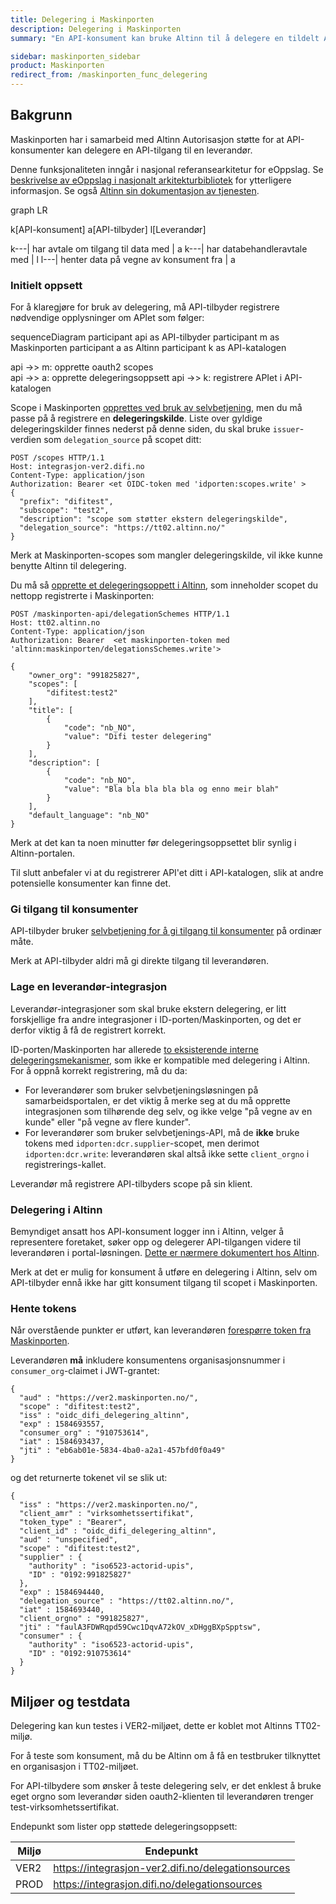 ```yaml
---
title: Delegering i Maskinporten
description: Delegering i Maskinporten
summary: "En API-konsument kan bruke Altinn til å delegere en tildelt API-tilgang videre til en leverandør."

sidebar: maskinporten_sidebar
product: Maskinporten
redirect_from: /maskinporten_func_delegering
---
```


## Bakgrunn

Maskinporten har i samarbeid med Altinn Autorisasjon støtte for at API-konsumenter kan delegere en API-tilgang til en leverandør.

Denne funksjonaliteten inngår i nasjonal referansearkitetur for eOppslag. Se [beskrivelse av eOppslag i nasjonalt arkitekturbibliotek](https://doc.difi.no/nasjonal-arkitektur/nab_referanse_arkitekturer_eoppslag/) for ytterligere informasjon.  Se også [Altinn sin dokumentasjon av tjenesten](https://altinn.github.io/docs/utviklingsguider/sikkerhet-i-eoppslag/).

<div class="mermaid">
graph LR

  k[API-konsument]
  a[API-tilbyder]
  l[Leverandør]

  k---| har avtale om tilgang til data med | a
  k---| har databehandleravtale med | l
  l---| henter data på vegne av konsument fra | a
</div>



### Initielt oppsett

For å klaregjøre for bruk av delegering, må API-tilbyder registrere nødvendige opplysninger om APIet som følger:  

<div class="mermaid">
sequenceDiagram
  participant api as API-tilbyder
  participant m as Maskinporten
  participant a as Altinn
  participant k as API-katalogen

  api ->> m: opprette oauth2 scopes  
  api ->> a:  opprette delegeringsoppsett
  api ->> k: registrere APIet i API-katalogen

</div>


Scope i Maskinporten [opprettes ved bruk av selvbetjening]({{site.baseurl}}/docs/Maskinporten/maskinporten_guide_apitilbyder#administrasjon-av-api),  men du må passe på å registrere en **delegeringskilde**.  Liste over gyldige delegeringskilder finnes nederst på denne siden, du skal bruke `issuer`-verdien som `delegation_source` på scopet ditt:

```
POST /scopes HTTP/1.1
Host: integrasjon-ver2.difi.no
Content-Type: application/json
Authorization: Bearer <et OIDC-token med 'idporten:scopes.write' >
{
  "prefix": "difitest",
  "subscope": "test2",
  "description": "scope som støtter ekstern delegeringskilde",
  "delegation_source": "https://tt02.altinn.no/"
}
```
Merk at Maskinporten-scopes som mangler delegeringskilde, vil ikke kunne benytte Altinn til delegering.

Du må så [opprette et delegeringsoppett i Altinn](https://altinn.github.io/docs/utviklingsguider/sikkerhet-i-eoppslag/api-eier/#registrering-av-delegerbar-ressurs-i-altinn), som inneholder scopet du nettopp registrerte i Maskinporten:

```
POST /maskinporten-api/delegationSchemes HTTP/1.1
Host: tt02.altinn.no
Content-Type: application/json
Authorization: Bearer  <et maskinporten-token med 'altinn:maskinporten/delegationsSchemes.write'>

{
    "owner_org": "991825827",
    "scopes": [
        "difitest:test2"
    ],
    "title": [
        {
            "code": "nb_NO",
            "value": "Difi tester delegering"
        }
    ],
    "description": [
        {
            "code": "nb_NO",
            "value": "Bla bla bla bla bla og enno meir blah"
        }
    ],
    "default_language": "nb_NO"
}
```
Merk at det kan ta noen minutter før delegeringsoppsettet blir synlig i Altinn-portalen.


Til slutt anbefaler vi at du registrerer API'et ditt i API-katalogen, slik at andre potensielle konsumenter kan finne det.

### Gi tilgang til konsumenter

API-tilbyder bruker [selvbetjening for å gi tilgang til konsumenter]({{site.baseurl}}/docs/Maskinporten/maskinporten_guide_apitilbyder#2b-tilgangsstyring---oauth2-selvbetjeningsklient) på ordinær måte.  

Merk at API-tilbyder aldri må gi direkte tilgang til leverandøren.

### Lage en leverandør-integrasjon

Leverandør-integrasjoner som skal bruke ekstern delegering, er litt forskjellige fra andre integrasjoner i ID-porten/Maskinporten, og det er derfor viktig å få de registrert korrekt.


ID-porten/Maskinporten har allerede [to eksisterende interne delegeringsmekanismer]({{site.baseurl}}/docs/idporten/oidc/oidc_api_admin#eierskap-til-integrasjoner), som ikke er kompatible med delegering i Altinn. For å oppnå korrekt registrering, må du da:

* For leverandører som bruker selvbetjeningsløsningen på samarbeidsportalen, er det viktig å merke seg at du må opprette integrasjonen som tilhørende deg selv, og ikke velge "på vegne av en kunde" eller "på vegne av flere kunder".
* For leverandører som bruker selvbetjenings-API, må de **ikke** bruke tokens med `idporten:dcr.supplier`-scopet, men derimot `idporten:dcr.write`: leverandøren skal altså ikke sette `client_orgno` i registrerings-kallet.

Leverandør må registrere API-tilbyders scope på sin klient.


### Delegering i Altinn

Bemyndiget ansatt hos API-konsument logger inn i Altinn, velger å representere foretaket, søker opp og delegerer API-tilgangen videre til leverandøren i portal-løsningen.  [Dette er nærmere dokumentert hos Altinn](https://altinn.github.io/docs/utviklingsguider/sikkerhet-i-eoppslag/tilgangsstyrer/).

Merk at det er mulig for konsument å utføre en delegering i Altinn, selv om  API-tilbyder ennå ikke har gitt konsument tilgang til scopet i Maskinporten.


### Hente tokens

Når overstående punkter er utført, kan leverandøren [forespørre token fra Maskinporten]({{site.baseurl}}/docs/Maskinporten/maskinporten_protocol_token).

Leverandøren **må** inkludere konsumentens organisasjonsnummer i `consumer_org`-claimet i JWT-grantet:

```
{
  "aud" : "https://ver2.maskinporten.no/",
  "scope" : "difitest:test2",
  "iss" : "oidc_difi_delegering_altinn",
  "exp" : 1584693557,
  "consumer_org" : "910753614",
  "iat" : 1584693437,
  "jti" : "eb6ab01e-5834-4ba0-a2a1-457bfd0f0a49"
}
```

og det returnerte tokenet vil se slik ut:
```
{
  "iss" : "https://ver2.maskinporten.no/",
  "client_amr" : "virksomhetssertifikat",
  "token_type" : "Bearer",
  "client_id" : "oidc_difi_delegering_altinn",
  "aud" : "unspecified",
  "scope" : "difitest:test2",
  "supplier" : {
    "authority" : "iso6523-actorid-upis",
    "ID" : "0192:991825827"
  },
  "exp" : 1584694440,
  "delegation_source" : "https://tt02.altinn.no/",
  "iat" : 1584693440,
  "client_orgno" : "991825827",
  "jti" : "faulA3FDWRqpd59Cwc1DqvA72kOV_xDHggBXpSpptsw",
  "consumer" : {
    "authority" : "iso6523-actorid-upis",
    "ID" : "0192:910753614"
  }
}
```

## Miljøer og testdata

Delegering kan kun testes i VER2-miljøet, dette er koblet mot Altinns TT02-miljø.

For å teste som konsument, må du be Altinn om å få en testbruker tilknyttet en  organisasjon i TT02-miljøet.

For API-tilbydere som ønsker å teste delegering selv, er det enklest å bruke eget orgno som leverandør siden oauth2-klienten til leverandøren trenger test-virksomhetssertifikat.

Endepunkt som lister opp støttede delegeringsoppsett:

|Miljø| Endepunkt|
|-|-|
| VER2 | https://integrasjon-ver2.difi.no/delegationsources |
| PROD | https://integrasjon.difi.no/delegationsources |
